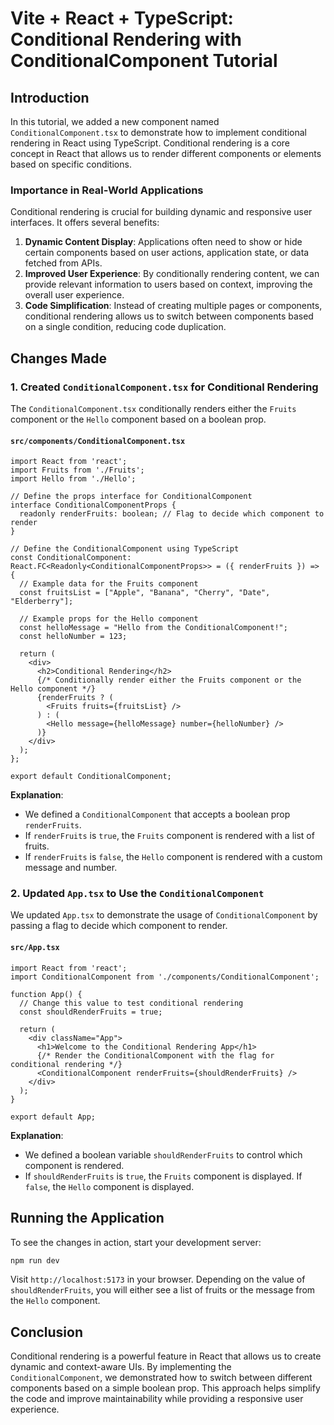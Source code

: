 
# Vite + React + TypeScript: Conditional Rendering with ConditionalComponent Tutorial

## Introduction

In this tutorial, we added a new component named `ConditionalComponent.tsx` to demonstrate how to implement conditional rendering in React using TypeScript. Conditional rendering is a core concept in React that allows us to render different components or elements based on specific conditions.

### Importance in Real-World Applications

Conditional rendering is crucial for building dynamic and responsive user interfaces. It offers several benefits:

1. **Dynamic Content Display**: Applications often need to show or hide certain components based on user actions, application state, or data fetched from APIs.
2. **Improved User Experience**: By conditionally rendering content, we can provide relevant information to users based on context, improving the overall user experience.
3. **Code Simplification**: Instead of creating multiple pages or components, conditional rendering allows us to switch between components based on a single condition, reducing code duplication.

## Changes Made

### 1. Created `ConditionalComponent.tsx` for Conditional Rendering

The `ConditionalComponent.tsx` conditionally renders either the `Fruits` component or the `Hello` component based on a boolean prop.

#### `src/components/ConditionalComponent.tsx`

```tsx
import React from 'react';
import Fruits from './Fruits';
import Hello from './Hello';

// Define the props interface for ConditionalComponent
interface ConditionalComponentProps {
  readonly renderFruits: boolean; // Flag to decide which component to render
}

// Define the ConditionalComponent using TypeScript
const ConditionalComponent: React.FC<Readonly<ConditionalComponentProps>> = ({ renderFruits }) => {
  // Example data for the Fruits component
  const fruitsList = ["Apple", "Banana", "Cherry", "Date", "Elderberry"];

  // Example props for the Hello component
  const helloMessage = "Hello from the ConditionalComponent!";
  const helloNumber = 123;

  return (
    <div>
      <h2>Conditional Rendering</h2>
      {/* Conditionally render either the Fruits component or the Hello component */}
      {renderFruits ? (
        <Fruits fruits={fruitsList} />
      ) : (
        <Hello message={helloMessage} number={helloNumber} />
      )}
    </div>
  );
};

export default ConditionalComponent;
```

**Explanation**:
- We defined a `ConditionalComponent` that accepts a boolean prop `renderFruits`.
- If `renderFruits` is `true`, the `Fruits` component is rendered with a list of fruits.
- If `renderFruits` is `false`, the `Hello` component is rendered with a custom message and number.

### 2. Updated `App.tsx` to Use the `ConditionalComponent`

We updated `App.tsx` to demonstrate the usage of `ConditionalComponent` by passing a flag to decide which component to render.

#### `src/App.tsx`

```tsx
import React from 'react';
import ConditionalComponent from './components/ConditionalComponent';

function App() {
  // Change this value to test conditional rendering
  const shouldRenderFruits = true;

  return (
    <div className="App">
      <h1>Welcome to the Conditional Rendering App</h1>
      {/* Render the ConditionalComponent with the flag for conditional rendering */}
      <ConditionalComponent renderFruits={shouldRenderFruits} />
    </div>
  );
}

export default App;
```

**Explanation**:
- We defined a boolean variable `shouldRenderFruits` to control which component is rendered.
- If `shouldRenderFruits` is `true`, the `Fruits` component is displayed. If `false`, the `Hello` component is displayed.


## Running the Application

To see the changes in action, start your development server:

```bash
npm run dev
```

Visit `http://localhost:5173` in your browser. Depending on the value of `shouldRenderFruits`, you will either see a list of fruits or the message from the `Hello` component.

## Conclusion

Conditional rendering is a powerful feature in React that allows us to create dynamic and context-aware UIs. By implementing the `ConditionalComponent`, we demonstrated how to switch between different components based on a simple boolean prop. This approach helps simplify the code and improve maintainability while providing a responsive user experience.